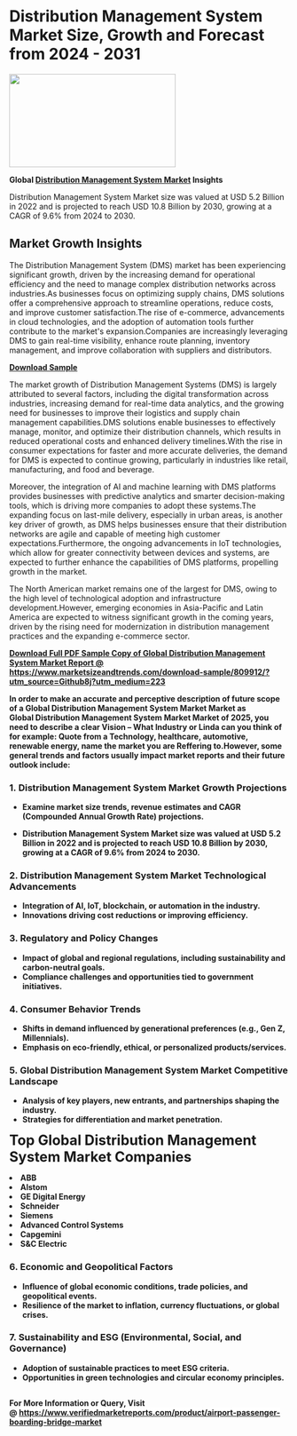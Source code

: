 <H1>Distribution Management System Market Size, Growth and Forecast from 2024 - 2031</H1><img class="aligncenter size-medium wp-image-584254" src="https://thirdeyenews.in/wp-content/uploads/2024/09/Global-Market-Research-300x168.jpeg" alt="" width="300" height="168" /><p><strong>Global&nbsp;<a href="https://www.marketsizeandtrends.com/download-sample/809912/?utm_source=Github8j?utm_medium=223">Distribution Management System Market</a> Insights</strong></p><p>Distribution Management System Market size was valued at USD 5.2 Billion in 2022 and is projected to reach USD 10.8 Billion by 2030, growing at a CAGR of 9.6% from 2024 to 2030.</p><p><h2>Market Growth Insights</h2> <p>The Distribution Management System (DMS) market has been experiencing significant growth, driven by the increasing demand for operational efficiency and the need to manage complex distribution networks across industries.As businesses focus on optimizing supply chains, DMS solutions offer a comprehensive approach to streamline operations, reduce costs, and improve customer satisfaction.The rise of e-commerce, advancements in cloud technologies, and the adoption of automation tools further contribute to the market's expansion.Companies are increasingly leveraging DMS to gain real-time visibility, enhance route planning, inventory management, and improve collaboration with suppliers and distributors.</p> <p><strong><a href="#">Download Sample</a></strong></p> <p>The market growth of Distribution Management Systems (DMS) is largely attributed to several factors, including the digital transformation across industries, increasing demand for real-time data analytics, and the growing need for businesses to improve their logistics and supply chain management capabilities.DMS solutions enable businesses to effectively manage, monitor, and optimize their distribution channels, which results in reduced operational costs and enhanced delivery timelines.With the rise in consumer expectations for faster and more accurate deliveries, the demand for DMS is expected to continue growing, particularly in industries like retail, manufacturing, and food and beverage.</p> <p>Moreover, the integration of AI and machine learning with DMS platforms provides businesses with predictive analytics and smarter decision-making tools, which is driving more companies to adopt these systems.The expanding focus on last-mile delivery, especially in urban areas, is another key driver of growth, as DMS helps businesses ensure that their distribution networks are agile and capable of meeting high customer expectations.Furthermore, the ongoing advancements in IoT technologies, which allow for greater connectivity between devices and systems, are expected to further enhance the capabilities of DMS platforms, propelling growth in the market.</p> <p>The North American market remains one of the largest for DMS, owing to the high level of technological adoption and infrastructure development.However, emerging economies in Asia-Pacific and Latin America are expected to witness significant growth in the coming years, driven by the rising need for modernization in distribution management practices and the expanding e-commerce sector.</p> <p><strong><a href="#"></p><p><span class=""><strong>Download Full PDF Sample Copy of Global Distribution Management System Market Report</strong> @ <a href="https://www.marketsizeandtrends.com/download-sample/809912/?utm_source=Github8j?utm_medium=223" target="_blank">https://www.marketsizeandtrends.com/download-sample/809912/?utm_source=Github8j?utm_medium=223</a></span></p><p>In order to make an accurate and perceptive description of future scope of a Global&nbsp;Distribution Management System Market Market as Global&nbsp;Distribution Management System Market Market of 2025, you need to describe a clear Vision &ndash; What Industry or Linda can you think of for example: Quote from a Technology, healthcare, automotive, renewable energy, name the market you are Reffering to.However, some general trends and factors usually impact market reports and their future outlook include:</p><h3>1.&nbsp;<strong>Distribution Management System Market Growth Projections</strong></h3><ul><li>Examine market size trends, revenue estimates and CAGR (Compounded Annual Growth Rate) projections.</li><li><p>Distribution Management System Market size was valued at USD 5.2 Billion in 2022 and is projected to reach USD 10.8 Billion by 2030, growing at a CAGR of 9.6% from 2024 to 2030.</p></li></ul><h3>2.&nbsp;<strong>Distribution Management System Market Technological Advancements</strong></h3><ul><li>Integration of AI, IoT, blockchain, or automation in the industry.</li><li>Innovations driving cost reductions or improving efficiency.</li></ul><h3>3.&nbsp;<strong>Regulatory and Policy Changes</strong></h3><ul><li>Impact of global and regional regulations, including sustainability and carbon-neutral goals.</li><li>Compliance challenges and opportunities tied to government initiatives.</li></ul><h3>4.&nbsp;<strong>Consumer Behavior Trends</strong></h3><ul><li>Shifts in demand influenced by generational preferences (e.g., Gen Z, Millennials).</li><li>Emphasis on eco-friendly, ethical, or personalized products/services.</li></ul><h3>5.&nbsp;<strong>Global Distribution Management System Market Competitive Landscape</strong></h3><ul><li>Analysis of key players, new entrants, and partnerships shaping the industry.</li><li>Strategies for differentiation and market penetration.</li></ul><p data-pm-slice="1 1 []"><span style="color: inherit; font-family: inherit; font-size: 25px;">Top Global Distribution Management System Market Companies</span></p><div class="" data-test-id=""><p><li>ABB</li><li> Alstom</li><li> GE Digital Energy</li><li> Schneider</li><li> Siemens</li><li> Advanced Control Systems</li><li> Capgemini</li><li> S&C Electric</li></p></div><h3>6.&nbsp;<strong>Economic and Geopolitical Factors</strong></h3><ul><li>Influence of global economic conditions, trade policies, and geopolitical events.</li><li>Resilience of the market to inflation, currency fluctuations, or global crises.</li></ul><h3>7.&nbsp;<strong>Sustainability and ESG (Environmental, Social, and Governance)</strong></h3><ul><li>Adoption of sustainable practices to meet ESG criteria.</li><li>Opportunities in green technologies and circular economy principles.</li></ul><h2><strong style="font-size: 14px;">For More Information or Query, Visit @&nbsp;</strong><a style="background-color: #ffffff; font-size: 14px;" href="https://www.marketsizeandtrends.com/report/distribution-management-system-market/" target="_blank">https://www.verifiedmarketreports.com/product/airport-passenger-boarding-bridge-market</a></h2>